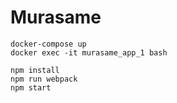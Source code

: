 # Murasame

```
docker-compose up
docker exec -it murasame_app_1 bash
```

```
npm install
npm run webpack
npm start
```
